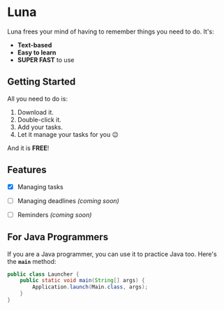 # Luna

Luna frees your mind of having to remember things you need to do. It's:

- **Text-based**
- **Easy to learn**
- **SUPER FAST** to use

## Getting Started

All you need to do is:

1. Download it.
2. Double-click it.
3. Add your tasks.
4. Let it manage your tasks for you 😉

And it is **FREE**!

## Features

- [x] Managing tasks
- [ ] Managing deadlines *(coming soon)*
- [ ] Reminders *(coming soon)*


## For Java Programmers

If you are a Java programmer, you can use it to practice Java too. Here's the **`main`** method:

```java
public class Launcher {
    public static void main(String[] args) {
        Application.launch(Main.class, args);
    }
}
